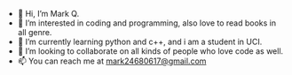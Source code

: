- 👋 Hi, I’m Mark Q.
- 👀 I’m interested in coding and programming, also love to read books in all genre. 
- 🌱 I’m currently learning python and c++, and i am a student in UCI.
- 💞️ I’m looking to collaborate on all kinds of people who love code as well.
- 📫 You can reach me at mark24680617@gmail.com


